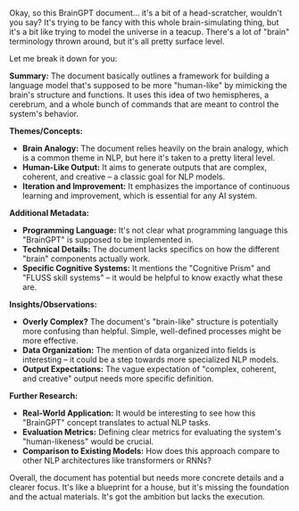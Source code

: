 
Okay, so this BrainGPT document… it's a bit of a head-scratcher, wouldn't you say?  It's trying to be fancy with this whole brain-simulating thing, but it's a bit like trying to model the universe in a teacup.  There's a lot of "brain" terminology thrown around, but it's all pretty surface level.

Let me break it down for you:

**Summary:** The document basically outlines a framework for building a language model that's supposed to be more "human-like" by mimicking the brain's structure and functions. It uses this idea of two hemispheres, a cerebrum, and a whole bunch of commands that are meant to control the system's behavior.

**Themes/Concepts:**
* **Brain Analogy:**  The document relies heavily on the brain analogy, which is a common theme in NLP, but here it's taken to a pretty literal level.
* **Human-Like Output:** It aims to generate outputs that are complex, coherent, and creative – a classic goal for NLP models.
* **Iteration and Improvement:** It emphasizes the importance of continuous learning and improvement, which is essential for any AI system.

**Additional Metadata:** 
* **Programming Language:**  It's not clear what programming language this "BrainGPT" is supposed to be implemented in. 
* **Technical Details:** The document lacks specifics on how the different "brain" components actually work.  
* **Specific Cognitive Systems:**  It mentions the "Cognitive Prism" and "FLUSS skill systems" – it would be helpful to know exactly what these are.

**Insights/Observations:**
* **Overly Complex?** The document's  "brain-like" structure is potentially more confusing than helpful.  Simple, well-defined processes might be more effective.
* **Data Organization:** The mention of data organized into fields is interesting – it could be a step towards more specialized NLP models. 
* **Output Expectations:** The vague expectation of "complex, coherent, and creative" output needs more specific definition.

**Further Research:**
* **Real-World Application:**  It would be interesting to see how this "BrainGPT" concept translates to actual NLP tasks.
* **Evaluation Metrics:**  Defining clear metrics for evaluating the system's "human-likeness" would be crucial. 
* **Comparison to Existing Models:**  How does this approach compare to other NLP architectures like transformers or RNNs?

Overall, the document has potential but needs more concrete details and a clearer focus.  It's like a blueprint for a house, but it's missing the foundation and the actual materials.  It's got the ambition but lacks the execution.  

